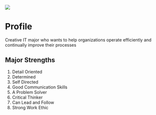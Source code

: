 ![](https://camo.githubusercontent.com/838c9a413771e43161d0ccf468b886e8534cc2569a09c574d656ffc6dc26eb5e/68747470733a2f2f7777772e6561737463656e7472616c2e6564752f77702d636f6e74656e742f75706c6f6164732f323031392f31302f4d555f556e69766572736974795369675f766572745f5247422e706e67)
# Profile 

Creative IT major who wants to help organizations operate efficiently and continually improve their processes

## Major Strengths
1. Detail Oriented
2. Determined
3. Self Directed
4. Good Communication Skills
5. A Problem Solver
6. Critical Thinker
7. Can Lead and Follow
8. Strong Work Ethic
